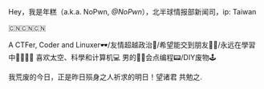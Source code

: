Hey，我是年糕（a.k.a. NoPwn, _@NoPwn_），北半球情报部新闻司，ip: Taiwan

🇨🇳🇨🇳🇨🇳

A CTFer, Coder and Linuxer🕶/友情超越政治🧤/希望能交到朋友👩‍🦯/永远在學習中👯‍♂️👯‍♂️
喜欢太空、科學和计算机💻
男的🤷‍♂️会点编程📟/DIY废物🕹

我荒废的今日，正是昨日殒身之人祈求的明日！望诸君 共勉之.